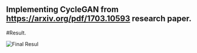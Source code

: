 ##  Implementing CycleGAN from https://arxiv.org/pdf/1703.10593 research paper.

#Result.

![Final Resul](saved_image/result.jpg)
